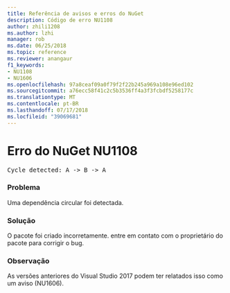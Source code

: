 ```yaml
---
title: Referência de avisos e erros do NuGet
description: Código de erro NU1108
author: zhili1208
ms.author: lzhi
manager: rob
ms.date: 06/25/2018
ms.topic: reference
ms.reviewer: anangaur
f1_keywords:
- NU1108
- NU1606
ms.openlocfilehash: 97a8ceaf09a0f79f2f22b245a969a108e96ed102
ms.sourcegitcommit: a76ecc58f41c2c5b3536ff4a3f3fcbdf5258177c
ms.translationtype: MT
ms.contentlocale: pt-BR
ms.lasthandoff: 07/17/2018
ms.locfileid: "39069681"
---
```

# <a name="nuget-error-nu1108"></a>Erro do NuGet NU1108

<pre>Cycle detected: A -> B -> A</pre>

### <a name="issue"></a>Problema
Uma dependência circular foi detectada.

### <a name="solution"></a>Solução
O pacote foi criado incorretamente. entre em contato com o proprietário do pacote para corrigir o bug.

### <a name="note"></a>Observação
As versões anteriores do Visual Studio 2017 podem ter relatados isso como um aviso (NU1606).
